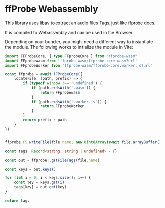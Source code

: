 # ffProbe Webassembly

This library uses [libav](https://libav.org/) to extract an audio files Tags, just like [ffprobe](https://ffmpeg.org/ffprobe.html) does.

It is compiled to Webassembly and can be used in the Browser

Depending on your bundler, you might need a different way to instantiate the module.
The following works to initialize the module in Vite:

```ts
import FFProbeCore, { type FFprobeCore } from "ffprobe-wasm"
import FFprobewasm from 'ffprobe-wasm/ffprobe-core.wasm?url'
import FFprobeWorker from 'ffprobe-wasm/ffprobe-core.worker.js?url'

const ffprobe = await FFProbeCore({
    locateFile: (path, prefix) => {
        if (typeof window !== 'undefined') {
            if (path.endsWith('.wasm')) {
                return FFprobewasm
            }
            if (path.endsWith('.worker.js')) {
                return FFprobeWorker
            }
        }
        return prefix + path
    }
})


ffprobe.FS.writeFile(file.name, new Uint8Array(await file.arrayBuffer()))

const tags: Record<string, string | undefined> = {}

const out = ffprobe!.getFileTags(file.name)

const keys = out.keys()

for (let i = 0; i < keys.size(); i++) {
    const key = keys.get(i)
    tags[key] = out.get(key)
}

return tags
```